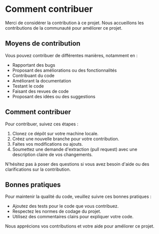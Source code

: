 # Comment contribuer

Merci de considérer la contribution à ce projet. Nous accueillons les contributions de la communauté pour améliorer ce projet.

## Moyens de contribution

Vous pouvez contribuer de différentes manières, notamment en :

- Rapportant des bugs
- Proposant des améliorations ou des fonctionnalités
- Contribuant du code
- Améliorant la documentation
- Testant le code
- Faisant des revues de code
- Proposant des idées ou des suggestions

## Comment contribuer

Pour contribuer, suivez ces étapes :

1. Clonez ce dépôt sur votre machine locale.
2. Créez une nouvelle branche pour votre contribution.
3. Faites vos modifications ou ajouts.
4. Soumettez une demande d'extraction (pull request) avec une description claire de vos changements.

N'hésitez pas à poser des questions si vous avez besoin d'aide ou des clarifications sur la contribution.

## Bonnes pratiques

Pour maintenir la qualité du code, veuillez suivre ces bonnes pratiques :

- Ajoutez des tests pour le code que vous contribuez.
- Respectez les normes de codage du projet.
- Utilisez des commentaires clairs pour expliquer votre code.

Nous apprécions vos contributions et votre aide pour améliorer ce projet.

